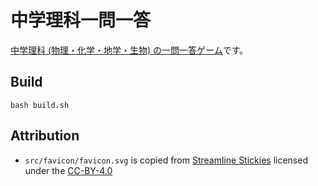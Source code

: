 # 中学理科一問一答

[中学理科 (物理・化学・地学・生物) の一問一答ゲーム](https://marmooo.github.io/science-qa/)です。

## Build

```
bash build.sh
```

## Attribution

- `src/favicon/favicon.svg` is copied from
  [Streamline Stickies](https://github.com/webalys-hq/streamline-vectors)
  licensed under the
  [CC-BY-4.0](https://github.com/webalys-hq/streamline-vectors/tree/main/stickies)
